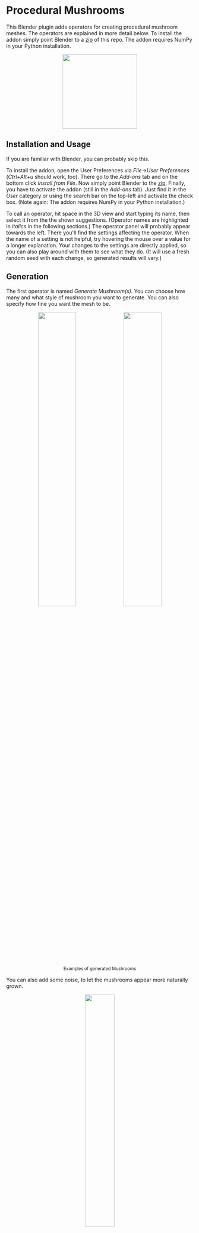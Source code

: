 # Procedural Mushrooms
This Blender plugin adds operators for creating procedural mushroom meshes.
The operators are explained in more detail below.
To install the addon simply point Blender to a [zip](https://github.com/leafar-tb/proc-shrooms/archive/master.zip) of this repo.
The addon requires NumPy in your Python installation.
<p align="center"><img height="200px" src="https://raw.githubusercontent.com/leafar-tb/proc-shrooms/master/images/mushroom.png"></p>

## Installation and Usage
If you are familiar with Blender, you can probably skip this.

To install the addon, open the User Preferences via *File->User Preferences* (*Ctrl+Alt+u* should work, too).
There go to the *Add-ons* tab and on the bottom click *Install from File*.
Now simply point Blender to the [zip](https://github.com/leafar-tb/proc-shrooms/archive/master.zip).
Finally, you have to activate the addon (still in the *Add-ons* tab).
Just find it in the *User* category or using the search bar on the top-left and activate the check box.
(Note again: The addon requires NumPy in your Python installation.)

To call an operator, hit space in the 3D view and start typing its name, then select it from the the shown suggestions.
(Operator names are highlighted in *italics* in the following sections.)
The operator panel will probably appear towards the left.
There you'll find the settings affecting the operator.
When the name of a setting is not helpful, try hovering the mouse over a value for a longer explanation.
Your changes to the settings are directly applied, so you can also play around with them to see what they do.
(It will use a fresh random seed with each change, so generated results will vary.)

## Generation
The first operator is named *Generate Mushroom(s)*.
You can choose how many and what style of mushroom you want to generate.
You can also specify how fine you want the mesh to be.
<p align="center">
  <img width="45%" src="https://raw.githubusercontent.com/leafar-tb/proc-shrooms/master/images/generate3.png">
  <img width="45%" src="https://raw.githubusercontent.com/leafar-tb/proc-shrooms/master/images/generate4.png">
  </br><sup>Examples of generated Mushrooms</sup>
</p>
You can also add some noise, to let the mushrooms appear more naturally grown.
<p align="center"><img width="40%" src="https://raw.githubusercontent.com/leafar-tb/proc-shrooms/master/images/noise.png"></p>

## Mutation
When invoking the *Mutate Mushroom* operator on a selected mushroom a number of variations is produced based on it.
The amount of change is controlled by a 'radiation' parameter.
<p align="center">
  <img width="80%" src="https://raw.githubusercontent.com/leafar-tb/proc-shrooms/master/images/mutate1.png">
  <img width="80%" src="https://raw.githubusercontent.com/leafar-tb/proc-shrooms/master/images/mutate2.png">
  </br><sup>A base Mushroom(left) with four 'mutated' Variants</sup>
</p>

## Procreation
The *Combine Mushrooms* operator allows you to merge the features of two or more selected mushrooms.
The features of the created mushrooms are either inherited from one parent directly or averaged over the gene pool.
<p align="center">
  <img width="45%" src="https://raw.githubusercontent.com/leafar-tb/proc-shrooms/master/images/combine1.png">
  <img width="45%" src="https://raw.githubusercontent.com/leafar-tb/proc-shrooms/master/images/combine2.png">
  </br><sup>Two parent Mushrooms(top) and three Offspring</sup>
</p>

## Fine Tuning
With the *Edit Mushroom* operator you create a copy of a mushroom and get to modify all of the parameters used in its generation.
You can also use this operator to recreate a mushroom with higher/lower detail or add/remove the noise effect.
